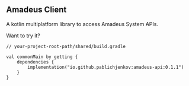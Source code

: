 ## Amadeus Client
A kotlin multiplatform library to access Amadeus System APIs.

Want to try it? 
```
// your-project-root-path/shared/build.gradle

val commonMain by getting {
    dependencies {
        implementation("io.github.pablichjenkov:amadeus-api:0.1.1")
    }
}
```

